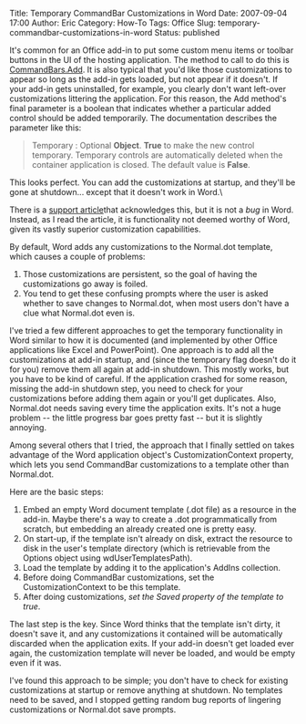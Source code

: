 Title: Temporary CommandBar Customizations in Word
Date: 2007-09-04 17:00
Author: Eric
Category: How-To
Tags: Office
Slug: temporary-commandbar-customizations-in-word
Status: published

It's common for an Office add-in to put some custom menu items or
toolbar buttons in the UI of the hosting application. The method to call
to do this is
[CommandBars.Add](http://msdn2.microsoft.com/de-de/library/microsoft.office.core.commandbarcontrols.add(VS.80).aspx).
It is also typical that you'd like those customizations to appear so
long as the add-in gets loaded, but not appear if it doesn't. If your
add-in gets uninstalled, for example, you clearly don't want left-over
customizations littering the application. For this reason, the Add
method's final parameter is a boolean that indicates whether a
particular added control should be added temporarily. The documentation
describes the parameter like this:

> Temporary
> :   Optional **Object**. **True** to make the new control temporary.
>     Temporary controls are automatically deleted when the container
>     application is closed. The default value is **False**.
>
This looks perfect. You can add the customizations at startup, and
they'll be gone at shutdown... except that it doesn't work in Word.\
<!--more-->

There is a [support
article](http://support.microsoft.com/default.aspx?scid=kb;en-us;212616)that
acknowledges this, but it is not a *bug* in Word. Instead, as I read the
article, it is functionality not deemed worthy of Word, given its vastly
superior customization capabilities.

By default, Word adds any customizations to the Normal.dot template,
which causes a couple of problems:

1.  Those customizations are persistent, so the goal of having the
    customizations go away is foiled.
2.  You tend to get these confusing prompts where the user is asked
    whether to save changes to Normal.dot, when most users don't have a
    clue what Normal.dot even is.

I've tried a few different approaches to get the temporary functionality
in Word similar to how it is documented (and implemented by other Office
applications like Excel and PowerPoint). One approach is to add all the
customizations at add-in startup, and (since the temporary flag doesn't
do it for you) remove them all again at add-in shutdown. This mostly
works, but you have to be kind of careful. If the application crashed
for some reason, missing the add-in shutdown step, you need to check for
your customizations before adding them again or you'll get duplicates.
Also, Normal.dot needs saving every time the application exits. It's not
a huge problem -- the little progress bar goes pretty fast -- but it is
slightly annoying.

Among several others that I tried, the approach that I finally settled
on takes advantage of the Word application object's CustomizationContext
property, which lets you send CommandBar customizations to a
template other than Normal.dot.

Here are the basic steps:

1.  Embed an empty Word document template (.dot file) as a resource in
    the add-in. Maybe there's a way to create a .dot programmatically
    from scratch, but embedding an already created one is pretty easy.
2.  On start-up, if the template isn't already on disk, extract the
    resource to disk in the user's template directory (which is
    retrievable from the Options object using wdUserTemplatesPath).
3.  Load the template by adding it to the application's
    AddIns collection.
4.  Before doing CommandBar customizations, set the CustomizationContext
    to be this template.
5.  After doing customizations, *set the Saved property of the template
    to true*.

The last step is the key. Since Word thinks that the template isn't
dirty, it doesn't save it, and any customizations it contained will be
automatically discarded when the application exits. If your add-in
doesn't get loaded ever again, the customization template will never be
loaded, and would be empty even if it was.

I've found this approach to be simple; you don't have to check for
existing customizations at startup or remove anything at shutdown. No
templates need to be saved, and I stopped getting random bug reports of
lingering customizations or Normal.dot save prompts.
